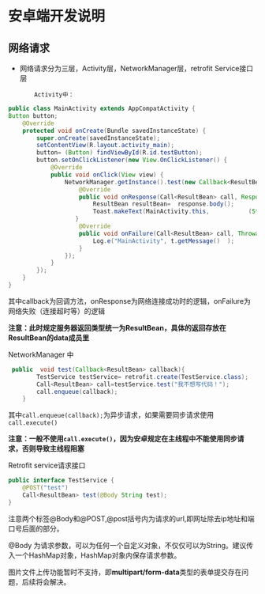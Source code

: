 # 安卓端开发说明

## 网络请求

* 网络请求分为三层，Activity层，NetworkManager层，retrofit Service接口层

          Activity中：

```java
public class MainActivity extends AppCompatActivity {
Button button;
    @Override
    protected void onCreate(Bundle savedInstanceState) {
        super.onCreate(savedInstanceState);
        setContentView(R.layout.activity_main);
        button= (Button) findViewById(R.id.testButton);
        button.setOnClickListener(new View.OnClickListener() {
            @Override
            public void onClick(View view) {
                NetworkManager.getInstance().test(new Callback<ResultBean>() {
                    @Override
                    public void onResponse(Call<ResultBean> call, Response<ResultBean> response{
                        ResultBean resultBean=  response.body();
                        Toast.makeText(MainActivity.this,			(String)resultBean.getData(),Toast.LENGTH_SHORT).show();
                   }
                    @Override
                    public void onFailure(Call<ResultBean> call, Throwable t) {
                        Log.e("MainActivity", t.getMessage()  );
                    }
                });
            }
        });
    }
}
```

其中callback为回调方法，onResponse为网络连接成功时的逻辑，onFailure为网络失败（连接超时等）的逻辑

**注意：此时规定服务器返回类型统一为ResultBean，具体的返回存放在ResultBean的data成员里**



   NetworkManager 中

```java
 public  void test(Callback<ResultBean> callback){
        TestService testService= retrofit.create(TestService.class);
        Call<ResultBean> call=testService.test("我不想写代码！");
        call.enqueue(callback);
    }
```

其中`call.enqueue(callback);`为异步请求，如果需要同步请求使用`call.execute()`

**注意：一般不使用`call.execute()`，因为安卓规定在主线程中不能使用同步请求，否则导致主线程阻塞**



Retrofit service请求接口

```java
public interface TestService {
    @POST("test")
    Call<ResultBean> test(@Body String test);
}
```

注意两个标签@Body和@POST,@post括号内为请求的url,即网址除去ip地址和端口号后面的部分。

@Body 为请求参数，可以为任何一个自定义对象，不仅仅可以为String。建议传入一个HashMap对象，HashMap对象内保存请求参数。

图片文件上传功能暂时不支持，即**multipart/form-data**类型的表单提交存在问题，后续将会解决。




